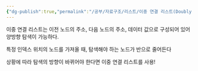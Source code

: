 ```yaml
---
{"dg-publish":true,"permalink":"/공부/자료구조/리스트/이중 연결 리스트(Doubly LinkedList)/","dgPassFrontmatter":true,"noteIcon":""}
---
```


이중 연결 리스트는 이전 노드의 주소, 다음 노드의 주소, 데이터 값으로 구성되어 있어 양방향 탐색이 가능하다.

특정 인덱스 위치의 노드를 가져올 때, 탐색해야 하는 노드가 반으로 줄어든다

상황에 따라 탐색의 방향이 바뀌어야 한다면 이중 연결 리스트를 사용!
